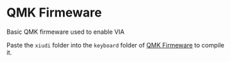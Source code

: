 # QMK Firmeware

Basic QMK firmeware used to enable VIA


Paste the `xiudi` folder into the `keyboard` folder of [QMK Firmeware](https://github.com/qmk/qmk_firmware/) to compile it.

